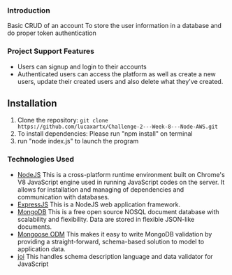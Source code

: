 ### Introduction
Basic CRUD of an account
To store the user information in a database and do proper token authentication

### Project Support Features
* Users can signup and login to their accounts
* Authenticated users can access the platform as well as create a new users, update their created users and also delete what they've created.


## Installation

1. Clone the repository: `git clone https://github.com/lucaxartx/Challenge-2---Week-8---Node-AWS.git`
2. To install dependencies: Please run "npm install" on terminal
3. run "node index.js" to launch the program
### Technologies Used
* [NodeJS](https://nodejs.org/) This is a cross-platform runtime environment built on Chrome's V8 JavaScript engine used in running JavaScript codes on the server. It allows for installation and managing of dependencies and communication with databases.
* [ExpressJS](https://www.expresjs.org/) This is a NodeJS web application framework.
* [MongoDB](https://www.mongodb.com/) This is a free open source NOSQL document database with scalability and flexibility. Data are stored in flexible JSON-like documents.
* [Mongoose ODM](https://mongoosejs.com/) This makes it easy to write MongoDB validation by providing a straight-forward, schema-based solution to model to application data.
* [joi](https://joi.dev/) This handles schema description language
and data validator for JavaScript
